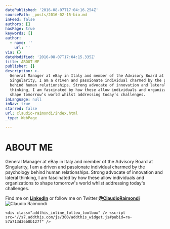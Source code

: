 ```yaml
---
datePublished: '2016-08-07T17:04:16.254Z'
sourcePath: _posts/2016-02-15-bio.md
inFeed: false
authors: []
hasPage: true
keywords: []
author:
  - name: ''
    url: ''
via: {}
dateModified: '2016-08-07T17:04:15.335Z'
title: ABOUT ME
publisher: {}
description: >-
  General Manager at eBay in Italy and member of the Advisory Board at
  Singularity, I am a driven and passionate individual charmed by the psychology
  behind human relationships. Strong advocate of innovation and lateral
  thinking, I am fascinated by how these allow individuals and organizations to
  shape tomorrow’s world whilst addressing today’s challenges.
inLanguage: null
inNav: true
starred: false
url: claudio-raimondi/index.html
_type: WebPage

---
```

# ABOUT ME

General Manager at eBay in Italy and member of the Advisory Board at Singularity, I am a driven and passionate individual charmed by the psychology behind human relationships. Strong advocate of innovation and lateral thinking, I am fascinated by how these allow individuals and organizations to shape tomorrow's world whilst addressing today's challenges.

Find me on **[LinkedIn][0]** or follow me on Twitter **[@ClaudioRaimondi][1]**
![Claudio Raimondi](https://s3-us-west-2.amazonaws.com/the-grid-img/p/4d1b0d630391c8a8d219beec66f57f13bb13048d.jpg)

    <div class="addthis_inline_follow_toolbox" /> <script src="//s7.addthis.com/js/300/addthis_widget.js#pubid=ra-57a713d36b8b127f" />



[0]: http://www.linkedin.com/in/CRaimondi "Claudio Raimondi on LinkedIn"
[1]: http://www.twitter.com/ClaudioRaimondi